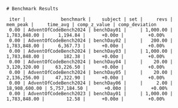     # Benchmark Results
    
     iter |             benchmark |    subject | set |     revs |      mem_peak |     time_avg | comp_z_value | comp_deviation 
     0.00 | AdventOfCodeBench2024 | benchDay01 |     | 1,000.00 |  1,783,848.00 |     1,194.84 |      +0.00σ |         +0.00% 
     0.00 | AdventOfCodeBench2024 | benchDay02 |     |   200.00 |  1,783,848.00 |     6,367.73 |      +0.00σ |         +0.00% 
     0.00 | AdventOfCodeBench2024 | benchDay03 |     | 1,000.00 |  1,783,848.00 |       182.38 |      +0.00σ |         +0.00% 
     0.00 | AdventOfCodeBench2024 | benchDay04 |     |    20.00 |  3,120,320.00 |    63,226.50 |      +0.00σ |         +0.00% 
     0.00 | AdventOfCodeBench2024 | benchDay05 |     |    20.00 |  2,136,256.00 |    47,322.90 |      +0.00σ |         +0.00% 
     0.00 | AdventOfCodeBench2024 | benchDay06 |     |     2.00 | 18,908,600.00 | 5,757,184.50 |      +0.00σ |         +0.00% 
     0.00 | AdventOfCodeBench2023 | benchDay01 |     | 1,000.00 |  1,783,848.00 |        12.58 |      +0.00σ |         +0.00% 